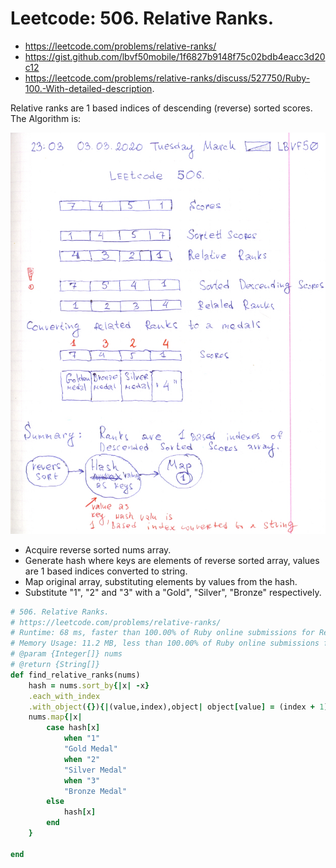 # Leetcode: 506. Relative Ranks. 

- https://leetcode.com/problems/relative-ranks/
- https://gist.github.com/lbvf50mobile/1f6827b9148f75c02bdb4eacc3d20c12
- https://leetcode.com/problems/relative-ranks/discuss/527750/Ruby-100.-With-detailed-description.

Relative ranks are 1 based indices of descending (reverse) sorted scores. The Algorithm is:

![Description of LC506 score, reverse sorted score, hash, and mapping.](lc506.png)

- Acquire reverse sorted nums array.
- Generate hash where keys are elements of reverse sorted array, values are 1 based indices converted to string.
- Map original array, substituting elements by values from the hash. 
- Substitute "1", "2" and "3" with a "Gold", "Silver", "Bronze" respectively.

```Ruby
# 506. Relative Ranks.
# https://leetcode.com/problems/relative-ranks/
# Runtime: 68 ms, faster than 100.00% of Ruby online submissions for Relative Ranks.
# Memory Usage: 11.2 MB, less than 100.00% of Ruby online submissions for Relative Ranks.
# @param {Integer[]} nums
# @return {String[]}
def find_relative_ranks(nums)
    hash = nums.sort_by{|x| -x}
    .each_with_index
    .with_object({}){|(value,index),object| object[value] = (index + 1).to_s}
    nums.map{|x| 
        case hash[x]
            when "1"
            "Gold Medal"
            when "2"
            "Silver Medal"
            when "3"
            "Bronze Medal"
        else
            hash[x]
        end
    }
    
end
```
